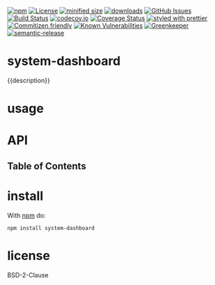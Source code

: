 [![npm](https://img.shields.io/npm/v/system-dashboard.svg)](https://www.npmjs.com/package/system-dashboard)
[![License](https://img.shields.io/badge/License-BSD%203--Clause-blue.svg)](https://opensource.org/licenses/BSD-3-Clause)
[![minified size](https://badgen.net/bundlephobia/min/system-dashboard)](https://bundlephobia.com/result?p=system-dashboard)
[![downloads](http://img.shields.io/npm/dm/system-dashboard.svg?style=flat-square)](https://npmjs.org/package/system-dashboard)
[![GitHub Issues](https://img.shields.io/github/issues/arlac77/system-dashboard.svg?style=flat-square)](https://github.com/arlac77/system-dashboard/issues)
[![Build Status](https://secure.travis-ci.org/arlac77/system-dashboard.png)](http://travis-ci.org/arlac77/system-dashboard)
[![codecov.io](http://codecov.io/github/arlac77/system-dashboard/coverage.svg?branch=master)](http://codecov.io/github/arlac77/system-dashboard?branch=master)
[![Coverage Status](https://coveralls.io/repos/arlac77/system-dashboard/badge.svg)](https://coveralls.io/r/arlac77/system-dashboard)
[![styled with prettier](https://img.shields.io/badge/styled_with-prettier-ff69b4.svg)](https://github.com/prettier/prettier)
[![Commitizen friendly](https://img.shields.io/badge/commitizen-friendly-brightgreen.svg)](http://commitizen.github.io/cz-cli/)
[![Known Vulnerabilities](https://snyk.io/test/github/arlac77/system-dashboard/badge.svg)](https://snyk.io/test/github/arlac77/system-dashboard)
[![Greenkeeper](https://badges.greenkeeper.io/arlac77/system-dashboard.svg)](https://greenkeeper.io/)
[![semantic-release](https://img.shields.io/badge/%20%20%F0%9F%93%A6%F0%9F%9A%80-semantic--release-e10079.svg)](https://github.com/arlac77/system-dashboard)
# system-dashboard

{{description}}

# usage

# API

<!-- Generated by documentation.js. Update this documentation by updating the source code. -->

## Table of Contents

# install

With [npm](http://npmjs.org) do:

```shell
npm install system-dashboard
```

# license

BSD-2-Clause
